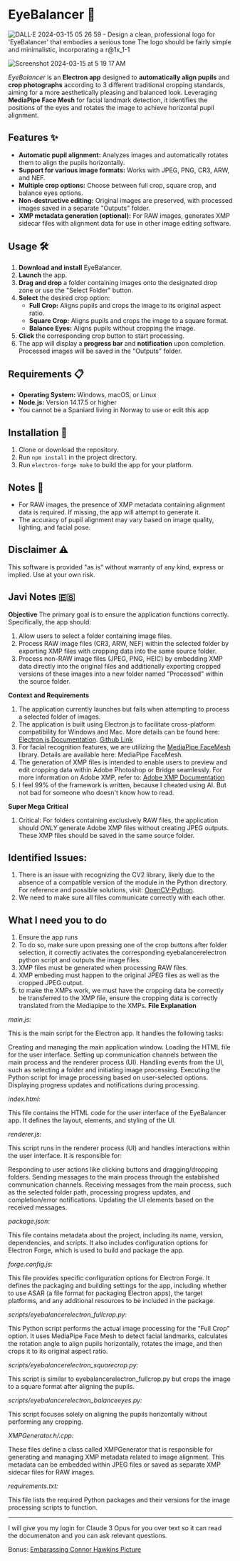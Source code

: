 # **EyeBalancer** 🌟

![DALL·E 2024-03-15 05 26 59 - Design a clean, professional logo for 'EyeBalancer' that embodies a serious tone  The logo should be fairly simple and minimalistic, incorporating a r@1x_1-1](https://github.com/PixelPoser/EyeBalancer/assets/132660500/328cc40c-86df-4319-90c6-75559945fc29)



![Screenshot 2024-03-15 at 5 19 17 AM](https://github.com/PixelPoser/EyeBalancer/assets/132660500/c1db84a9-6dcf-4a7a-b10b-2bb641e744e7)





_EyeBalancer_ is an **Electron app** designed to **automatically align pupils** and **crop photographs** according to 3 different traditional cropping standards, aiming for a more aesthetically pleasing and balanced look. Leveraging **MediaPipe Face Mesh** for facial landmark detection, it identifies the positions of the eyes and rotates the image to achieve horizontal pupil alignment.

## **Features** ✨

- **Automatic pupil alignment:** Analyzes images and automatically rotates them to align the pupils horizontally.
- **Support for various image formats:** Works with JPEG, PNG, CR3, ARW, and NEF.
- **Multiple crop options:** Choose between full crop, square crop, and balance eyes options.
- **Non-destructive editing:** Original images are preserved, with processed images saved in a separate "Outputs" folder.
- **XMP metadata generation (optional):** For RAW images, generates XMP sidecar files with alignment data for use in other image editing software.

## **Usage** 🛠

1. **Download and install** EyeBalancer.
2. **Launch** the app.
3. **Drag and drop** a folder containing images onto the designated drop zone or use the "Select Folder" button.
4. **Select** the desired crop option:
   - **Full Crop:** Aligns pupils and crops the image to its original aspect ratio.
   - **Square Crop:** Aligns pupils and crops the image to a square format.
   - **Balance Eyes:** Aligns pupils without cropping the image.
5. **Click** the corresponding crop button to start processing.
6. The app will display a **progress bar** and **notification** upon completion. Processed images will be saved in the "Outputs" folder.

## **Requirements** 📋

- **Operating System:** Windows, macOS, or Linux
- **Node.js:** Version 14.17.5 or higher
- You cannot be a Spaniard living in Norway to use or edit this app

## **Installation** 🔧

1. Clone or download the repository.
2. Run `npm install` in the project directory.
3. Run `electron-forge make` to build the app for your platform.

## **Notes** 📝

- For RAW images, the presence of XMP metadata containing alignment data is required. If missing, the app will attempt to generate it.
- The accuracy of pupil alignment may vary based on image quality, lighting, and facial pose.

## **Disclaimer** ⚠️

This software is provided "as is" without warranty of any kind, express or implied. Use at your own risk.

## **Javi Notes** 🇪🇸

**Objective**
The primary goal is to ensure the application functions correctly. Specifically, the app should:

1. Allow users to select a folder containing image files.
2. Process RAW image files (CR3, ARW, NEF) within the selected folder by exporting XMP files with cropping data into the same source folder.
3. Process non-RAW image files (JPEG, PNG, HEIC) by embedding XMP data directly into the original files and additionally exporting cropped versions of these images into a new folder named "Processed" within the source folder.

**Context and Requirements**

1. The application currently launches but fails when attempting to process a selected folder of images.
2. The application is built using Electron.js to facilitate cross-platform compatibility for Windows and Mac. More details can be found here: [Electron.js Documentation](https://www.electronjs.org/docs/latest/). [Github Link](https://github.com/electron/electron)
3. For facial recognition features, we are utilizing the [MediaPipe FaceMesh](https://github.com/google/mediapipe/wiki/MediaPipe-Face-Mesh) library. Details are available here: MediaPipe FaceMesh.
4. The generation of XMP files is intended to enable users to preview and edit cropping data within Adobe Photoshop or Bridge seamlessly. For more information on Adobe XMP, refer to: [Adobe XMP Documentation](https://github.com/adobe/XMP-Toolkit-SDK/blob/main/docs/DynamicMediaXMPPartnerGuide.pdf)
5. I feel 99% of the framework is written, because I cheated using AI. But not bad for someone who doesn't know how to read.

**Super Mega Critical**
1. Critical: For folders containing exclusively RAW files, the application should *ONLY* generate Adobe XMP files without creating JPEG outputs. These XMP files should be saved in the same source folder.

## **Identified Issues:**
1. There is an issue with recognizing the CV2 library, likely due to the absence of a compatible version of the module in the Python directory. For reference and possible solutions, visit: [OpenCV-Python](https://pypi.org/project/opencv-python/).
2. We need to make sure all files communicate correctly with each other.

## **What I need you to do**
1. Ensure the app runs
2. To do so, make sure upon pressing one of the crop buttons after folder selection, it correctly activates the corresponding eyebalancerelectron python script and outputs the image files.
3. XMP files must be generated when processing RAW files. 
4. XMP embeding must happen to the original JPEG files as well as the cropped JPEG output.
5. to make the XMPs work, we must have the cropping data be correctly be transferred to the XMP file, ensure the cropping data is correctly translated from the Mediapipe to the XMPs.
**File Explanation**

*main.js:*

This is the main script for the Electron app. It handles the following tasks:

Creating and managing the main application window.
Loading the HTML file for the user interface.
Setting up communication channels between the main process and the renderer process (UI).
Handling events from the UI, such as selecting a folder and initiating image processing.
Executing the Python script for image processing based on user-selected options.
Displaying progress updates and notifications during processing.

*index.html:*

This file contains the HTML code for the user interface of the EyeBalancer app. It defines the layout, elements, and styling of the UI.

*renderer.js:*

This script runs in the renderer process (UI) and handles interactions within the user interface. It is responsible for:

Responding to user actions like clicking buttons and dragging/dropping folders.
Sending messages to the main process through the established communication channels.
Receiving messages from the main process, such as the selected folder path, processing progress updates, and completion/error notifications.
Updating the UI elements based on the received messages.

*package.json:*

This file contains metadata about the project, including its name, version, dependencies, and scripts. It also includes configuration options for Electron Forge, which is used to build and package the app.

*forge.config.js:*

This file provides specific configuration options for Electron Forge. It defines the packaging and building settings for the app, including whether to use ASAR (a file format for packaging Electron apps), the target platforms, and any additional resources to be included in the package.

*scripts/eyebalancerelectron_fullcrop.py:*

This Python script performs the actual image processing for the "Full Crop" option. It uses MediaPipe Face Mesh to detect facial landmarks, calculates the rotation angle to align pupils horizontally, rotates the image, and then crops it to its original aspect ratio.

*scripts/eyebalancerelectron_squarecrop.py:*

This script is similar to eyebalancerelectron_fullcrop.py but crops the image to a square format after aligning the pupils.

*scripts/eyebalancerelectron_balanceeyes.py:*

This script focuses solely on aligning the pupils horizontally without performing any cropping.

*XMPGenerator.h/.cpp:*

These files define a class called XMPGenerator that is responsible for generating and managing XMP metadata related to image alignment. This metadata can be embedded within JPEG files or saved as separate XMP sidecar files for RAW images.

*requirements.txt:*

This file lists the required Python packages and their versions for the image processing scripts to function.


---

I will give you my login for Claude 3 Opus for you over text so it can read the documenaton and you can ask relevant questions. 

Bonus: [Embarassing Connor Hawkins Picture](https://tinyurl.com/kwya9m7h)
